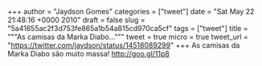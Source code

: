
+++
author = "Jaydson Gomes"
categories = ["tweet"]
date = "Sat May 22 21:48:16 +0000 2010"
draft = false
slug = "5a41655ac2f3d753fe865a1b54a815cd970ca5cf"
tags = ["tweet"]
title = """As camisas da Marka Diabo..."""
tweet = true
micro = true
tweet_url = "https://twitter.com/jaydson/status/14518089299"
+++
As camisas da Marka Diabo são muito massa! http://goo.gl/11p8
